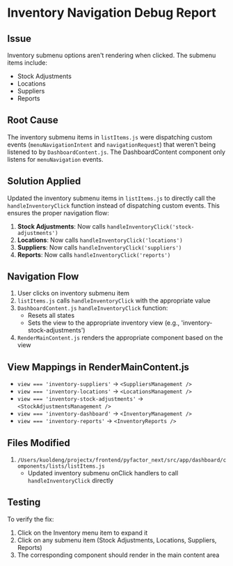# Inventory Navigation Debug Report

## Issue
Inventory submenu options aren't rendering when clicked. The submenu items include:
- Stock Adjustments
- Locations
- Suppliers
- Reports

## Root Cause
The inventory submenu items in `listItems.js` were dispatching custom events (`menuNavigationIntent` and `navigationRequest`) that weren't being listened to by `DashboardContent.js`. The DashboardContent component only listens for `menuNavigation` events.

## Solution Applied
Updated the inventory submenu items in `listItems.js` to directly call the `handleInventoryClick` function instead of dispatching custom events. This ensures the proper navigation flow:

1. **Stock Adjustments**: Now calls `handleInventoryClick('stock-adjustments')`
2. **Locations**: Now calls `handleInventoryClick('locations')`
3. **Suppliers**: Now calls `handleInventoryClick('suppliers')`
4. **Reports**: Now calls `handleInventoryClick('reports')`

## Navigation Flow
1. User clicks on inventory submenu item
2. `listItems.js` calls `handleInventoryClick` with the appropriate value
3. `DashboardContent.js` `handleInventoryClick` function:
   - Resets all states
   - Sets the view to the appropriate inventory view (e.g., 'inventory-stock-adjustments')
4. `RenderMainContent.js` renders the appropriate component based on the view

## View Mappings in RenderMainContent.js
- `view === 'inventory-suppliers'` → `<SuppliersManagement />`
- `view === 'inventory-locations'` → `<LocationsManagement />`
- `view === 'inventory-stock-adjustments'` → `<StockAdjustmentsManagement />`
- `view === 'inventory-dashboard'` → `<InventoryManagement />`
- `view === 'inventory-reports'` → `<InventoryReports />`

## Files Modified
1. `/Users/kuoldeng/projectx/frontend/pyfactor_next/src/app/dashboard/components/lists/listItems.js`
   - Updated inventory submenu onClick handlers to call `handleInventoryClick` directly

## Testing
To verify the fix:
1. Click on the Inventory menu item to expand it
2. Click on any submenu item (Stock Adjustments, Locations, Suppliers, Reports)
3. The corresponding component should render in the main content area